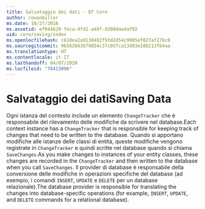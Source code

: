 ```yaml
---
title: Salvataggio dei dati - EF Core
author: rowanmiller
ms.date: 10/27/2016
ms.assetid: ef044629-feca-4fd1-a48f-d208daedaf92
uid: core/saving/index
ms.openlocfilehash: c610ea2a9138482f93d2d54c9085ef827af276c8
ms.sourcegitcommit: 9b562663679854c37c05fca13d93e180213fb4aa
ms.translationtype: HT
ms.contentlocale: it-IT
ms.lasthandoff: 04/07/2020
ms.locfileid: "78413096"
---
```

# <a name="saving-data"></a><span data-ttu-id="9dd4b-102">Salvataggio dei dati</span><span class="sxs-lookup"><span data-stu-id="9dd4b-102">Saving Data</span></span>

<span data-ttu-id="9dd4b-103">Ogni istanza del contesto include un elemento `ChangeTracker` che è responsabile del rilevamento delle modifiche da scrivere nel database.</span><span class="sxs-lookup"><span data-stu-id="9dd4b-103">Each context instance has a `ChangeTracker` that is responsible for keeping track of changes that need to be written to the database.</span></span> <span data-ttu-id="9dd4b-104">Quando si apportano modifiche alle istanze delle classi di entità, queste modifiche vengono registrate in `ChangeTracker` e quindi scritte nel database quando si chiama `SaveChanges`.</span><span class="sxs-lookup"><span data-stu-id="9dd4b-104">As you make changes to instances of your entity classes, these changes are recorded in the `ChangeTracker` and then written to the database when you call `SaveChanges`.</span></span> <span data-ttu-id="9dd4b-105">Il provider di database è responsabile della conversione delle modifiche in operazioni specifiche del database (ad esempio, i comandi `INSERT`, `UPDATE` e `DELETE` per un database relazionale).</span><span class="sxs-lookup"><span data-stu-id="9dd4b-105">The database provider is responsible for translating the changes into database-specific operations (for example, `INSERT`, `UPDATE`, and `DELETE` commands for a relational database).</span></span>
